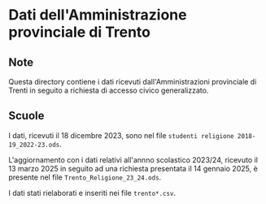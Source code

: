 # Dati dell'Amministrazione provinciale di Trento

## Note

Questa directory contiene i dati ricevuti dall'Amministrazioni provinciale di Trenti in seguito a richiesta  di accesso civico generalizzato.

## Scuole

I dati, ricevuti il 18 dicembre 2023, sono nel file `studenti religione 2018-19_2022-23.ods`.

L'aggiornamento con i dati relativi all'annno scolastico 2023/24, ricevuto il 13 marzo 2025 in seguito ad una richiesta presentata il 14 gennaio 2025, è presente nel file `Trento_Religione_23_24.ods`.   

I dati stati rielaborati e inseriti nei file `trento*.csv`.

